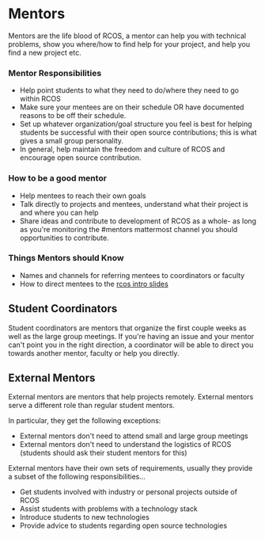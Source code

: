 # Mentors

Mentors are the life blood of RCOS, a mentor can help you with technical problems, show
you where/how to find help for your project, and help you find a new project etc.

### Mentor Responsibilities
- Help point students to what they need to do/where they need to go within RCOS
- Make sure your mentees are on their schedule OR have documented reasons to be off their schedule.
- Set up whatever organization/goal structure you feel is best for helping students be successful with their open source contributions; this is what gives a small group personality.
- In general, help maintain the freedom and culture of RCOS and encourage open source contribution.

### How to be a good mentor
- Help mentees to reach their own goals
- Talk directly to projects and mentees, understand what their project is and where you can help
- Share ideas and contribute to development of RCOS as a whole- as long as you're monitoring the #mentors mattermost channel you should opportunities to contribute.

### Things Mentors should Know
- Names and channels for referring mentees to coordinators or faculty
- How to direct mentees to the [rcos intro slides](http://rcos.github.io/intro/#/)

## Student Coordinators

Student coordinators are mentors that organize the first couple weeks as well
as the large group meetings. If you're having an issue and your mentor can't
point you in the right direction, a coordinator will be able to direct you
towards another mentor, faculty or help you directly.

## External Mentors

External mentors are mentors that help projects remotely. External mentors serve a different role than regular student mentors.

In particular, they get the following exceptions:
- External mentors don't need to attend small and large group meetings
- External mentors don't need to understand the logistics of RCOS (students should ask their student mentors for this)

External mentors have their own sets of requirements, usually they provide a subset of the following responsibilities...
- Get students involved with industry or personal projects outside of RCOS
- Assist students with problems with a technology stack
- Introduce students to new technologies
- Provide advice to students regarding open source technologies

